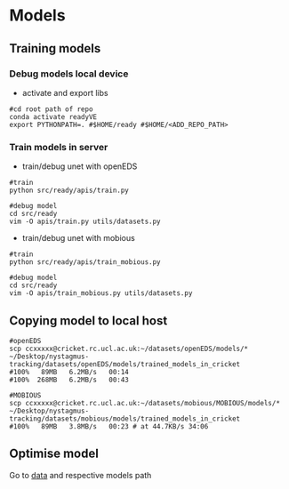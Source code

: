 # Models

## Training models
### Debug models local device
* activate and export libs
```
#cd root path of repo
conda activate readyVE
export PYTHONPATH=. #$HOME/ready #$HOME/<ADD_REPO_PATH>
```
### Train models in server
* train/debug unet with openEDS 
```
#train
python src/ready/apis/train.py

#debug model
cd src/ready
vim -O apis/train.py utils/datasets.py
```

* train/debug unet with mobious
```
#train
python src/ready/apis/train_mobious.py

#debug model
cd src/ready
vim -O apis/train_mobious.py utils/datasets.py
```

## Copying model to local host
```
#openEDS
scp ccxxxxx@cricket.rc.ucl.ac.uk:~/datasets/openEDS/models/* ~/Desktop/nystagmus-tracking/datasets/openEDS/models/trained_models_in_cricket
#100%   89MB   6.2MB/s   00:14 
#100%  268MB   6.2MB/s   00:43

#MOBIOUS
scp ccxxxxx@cricket.rc.ucl.ac.uk:~/datasets/mobious/MOBIOUS/models/* ~/Desktop/nystagmus-tracking/datasets/mobious/models/trained_models_in_cricket
#100%   89MB   3.8MB/s   00:23 # at 44.7KB/s 34:06
```

## Optimise model
Go to [data](../../data/) and respective models path 
